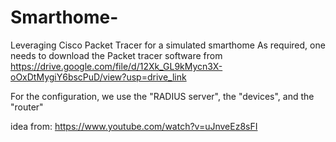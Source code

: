 # Smarthome-
Leveraging Cisco Packet Tracer for a simulated smarthome 
As required, one needs to download the Packet tracer software from https://drive.google.com/file/d/12Xk_GL9kMycn3X-oOxDtMygiY6bscPuD/view?usp=drive_link

For the configuration, we use the "RADIUS server", the "devices", and the "router"

idea from: https://www.youtube.com/watch?v=uJnveEz8sFI
